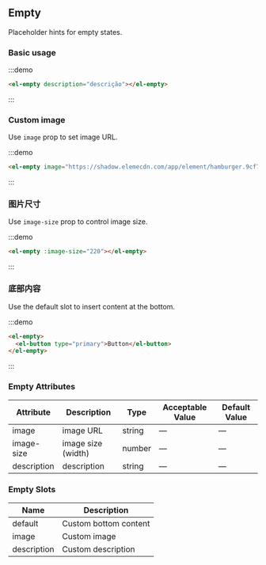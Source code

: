 ## Empty

Placeholder hints for empty states.

### Basic usage

:::demo

```html
<el-empty description="descrição"></el-empty>
```
:::

### Custom image

Use `image` prop to set image URL.

:::demo

```html
<el-empty image="https://shadow.elemecdn.com/app/element/hamburger.9cf7b091-55e9-11e9-a976-7f4d0b07eef6.png"></el-empty>
```
:::

### 图片尺寸

Use `image-size` prop to control image size.

:::demo

```html
<el-empty :image-size="220"></el-empty>
```
:::

### 底部内容

Use the default slot to insert content at the bottom.

:::demo
```html
<el-empty>
  <el-button type="primary">Button</el-button>
</el-empty>
```
:::

### Empty Attributes
| Attribute       | Description      | Type         | Acceptable Value    | Default Value   |
|-------------  |---------------- |---------------- |---------------------- |-------- |
| image          | image URL       | string  |          —             |    —     |
| image-size    | image size (width)  | number | — |    —  |
| description  | description    | string  |    —  |  — |

### Empty Slots

| Name | Description |
|------|--------|
| default | Custom bottom content  |
| image | Custom image     |
| description | Custom description     |
